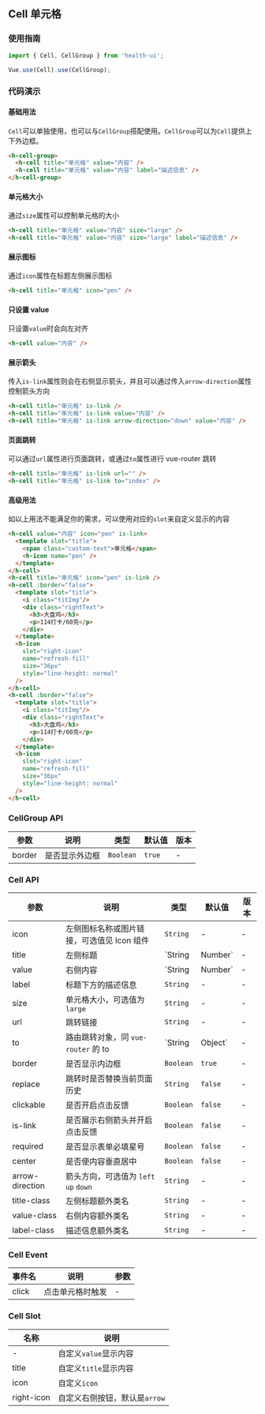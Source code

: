 ## Cell 单元格

### 使用指南
``` javascript
import { Cell, CellGroup } from 'health-ui';

Vue.use(Cell).use(CellGroup);
```

### 代码演示

#### 基础用法

`Cell`可以单独使用，也可以与`CellGroup`搭配使用。`CellGroup`可以为`Cell`提供上下外边框。

```html
<h-cell-group>
  <h-cell title="单元格" value="内容" />
  <h-cell title="单元格" value="内容" label="描述信息" />
</h-cell-group>
```

#### 单元格大小

通过`size`属性可以控制单元格的大小

```html
<h-cell title="单元格" value="内容" size="large" />
<h-cell title="单元格" value="内容" size="large" label="描述信息" />
```

#### 展示图标

通过`icon`属性在标题左侧展示图标

```html
<h-cell title="单元格" icon="pen" />
```

#### 只设置 value

只设置`value`时会向左对齐

```html
<h-cell value="内容" />
```

#### 展示箭头

传入`is-link`属性则会在右侧显示箭头，并且可以通过传入`arrow-direction`属性控制箭头方向

```html
<h-cell title="单元格" is-link />
<h-cell title="单元格" is-link value="内容" />
<h-cell title="单元格" is-link arrow-direction="down" value="内容" />
```

#### 页面跳转

可以通过`url`属性进行页面跳转，或通过`to`属性进行 vue-router 跳转

```html
<h-cell title="单元格" is-link url="" />
<h-cell title="单元格" is-link to="index" />
```

#### 高级用法

如以上用法不能满足你的需求，可以使用对应的`slot`来自定义显示的内容

```html
<h-cell value="内容" icon="pen" is-link>
  <template slot="title">
    <span class="custom-text">单元格</span>
    <h-icon name="pen" />
  </template>
</h-cell>
<h-cell title="单元格" icon="pen" is-link />
<h-cell :border="false">
  <template slot="title">
    <i class="titImg"/>
    <div class="rightText">
      <h3>大盘鸡</h3>
      <p>114打卡/60克</p>
    </div>
  </template>
  <h-icon
    slot="right-icon"
    name="refresh-fill"
    size="36px"
    style="line-height: normal"
  />
</h-cell>
<h-cell :border="false">
  <template slot="title">
    <i class="titImg"/>
    <div class="rightText">
      <h3>大盘鸡</h3>
      <p>114打卡/60克</p>
    </div>
  </template>
  <h-icon
    slot="right-icon"
    name="refresh-fill"
    size="36px"
    style="line-height: normal"
  />
</h-cell>
```

### CellGroup API

| 参数   | 说明           | 类型      | 默认值 | 版本 |
| ------ | -------------- | --------- | ------ | ---- |
| border | 是否显示外边框 | `Boolean` | `true` | -    |

### Cell API

| 参数            | 说明                                       | 类型              | 默认值  | 版本 |
| --------------- | ------------------------------------------ | ----------------- | ------- | ---- |
| icon            | 左侧图标名称或图片链接，可选值见 Icon 组件 | `String`          | -       | -    |
| title           | 左侧标题                                   | `String | Number` | -       | -    |
| value           | 右侧内容                                   | `String | Number` | -       | -    |
| label           | 标题下方的描述信息                         | `String`          | -       | -    |
| size            | 单元格大小，可选值为 `large`               | `String`          | -       | -    |
| url             | 跳转链接                                   | `String`          | -       | -    |
| to              | 路由跳转对象，同 `vue-router` 的 to        | `String | Object` | -       | -    |
| border          | 是否显示内边框                             | `Boolean`         | `true`  | -    |
| replace         | 跳转时是否替换当前页面历史                 | `String`          | `false` | -    |
| clickable       | 是否开启点击反馈                           | `Boolean`         | `false` | -    |
| is-link         | 是否展示右侧箭头并开启点击反馈             | `Boolean`         | `false` | -    |
| required        | 是否显示表单必填星号                       | `Boolean`         | `false` | -    |
| center          | 是否使内容垂直居中                         | `Boolean`         | `false` | -    |
| arrow-direction | 箭头方向，可选值为 `left` `up` `down`      | `String`          | -       | -    |
| title-class     | 左侧标题额外类名                           | `String`          | -       | -    |
| value-class     | 右侧内容额外类名                           | `String`          | -       | -    |
| label-class     | 描述信息额外类名                           | `String`          | -       | -    |

### Cell Event

| 事件名 | 说明             | 参数 |
| ------ | ---------------- | ---- |
| click  | 点击单元格时触发 | -    |

### Cell Slot

| 名称       | 说明                          |
| ---------- | ----------------------------- |
| -          | 自定义`value`显示内容         |
| title      | 自定义`title`显示内容         |
| icon       | 自定义`icon`                  |
| right-icon | 自定义右侧按钮，默认是`arrow` |
